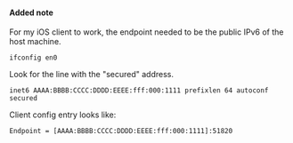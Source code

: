 #### Added note
  For my iOS client to work, the endpoint needed to be the public IPv6 of the host machine.
  ```shell
  ifconfig en0
  ```
  
  Look for the line with the "secured" address.
  ```shell
  inet6 AAAA:BBBB:CCCC:DDDD:EEEE:fff:000:1111 prefixlen 64 autoconf secured
  ``` 
  
  Client config entry looks like:
  ```shell
  Endpoint = [AAAA:BBBB:CCCC:DDDD:EEEE:fff:000:1111]:51820
  ```
